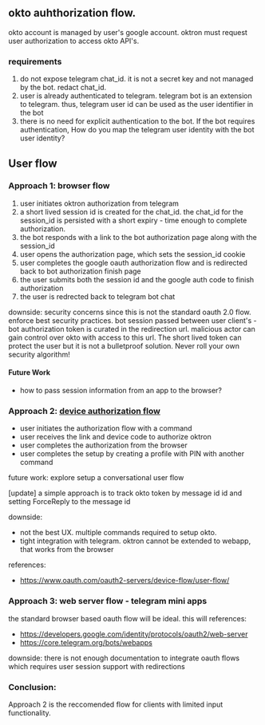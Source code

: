## okto auhthorization flow.

okto account is managed by user's google account. oktron must request user authorization to access okto API's.

### requirements
1. do not expose telegram chat_id. it is not a secret key and not managed by the bot. redact chat_id.
2. user is already authenticated to telegram. telegram bot is an extension to telegram. thus, telegram user id can be used as the user identifier in the bot
3. there is no need for explicit authentication to the bot. If the bot requires authentication, How do you map the telegram user identity with the bot user identity?

## User flow

### Approach 1: browser flow

1. user initiates oktron authorization from telegram
2. a short lived session id is created for the chat_id. the chat_id for the session_id is persisted with a short expiry - time enough to complete authorization.
3. the bot responds with a link to the bot authorization page along with the session_id
4. user opens the authorization page, which sets the session_id cookie
5. user completes the google oauth authorization flow and is redirected back to bot authorization finish page
6. the user submits both the session id and the google auth code to finish authorization
7. the user is redrected back to telegram bot chat

downside: security concerns since this is not the standard oauth 2.0 flow. enforce best security practices. bot session passed between user client's - bot authorization token is curated in the redirection url. malicious actor can gain control over okto with access to this url. The short lived token can protect the user but it is not a bulletproof solution. Never roll your own security algorithm!

#### Future Work

- how to pass session information from an app to the browser?


### Approach 2: [device authorization flow](https://developers.google.com/identity/protocols/oauth2/limited-input-device)
- user initiates the authorization flow with a command
- user receives the link and device code to authorize oktron
- user completes the authorization from the browser 
- user completes the setup by creating a profile with PIN with another command

future work: explore setup a conversational user flow 

[update]
a simple approach is to track okto token by message id id and setting ForceReply to the message id

downside: 
- not the best UX. multiple commands required to setup okto. 
- tight integration with telegram. oktron cannot be extended to webapp, that works from the browser 

references:
- https://www.oauth.com/oauth2-servers/device-flow/user-flow/

### Approach 3: web server flow - telegram mini apps 
the standard browser based oauth flow will be ideal. this will
references:
- https://developers.google.com/identity/protocols/oauth2/web-server
- https://core.telegram.org/bots/webapps

downside: there is not enough documentation to integrate oauth flows which requires user session support with redirections


### Conclusion: 
Approach 2 is the reccomended flow for clients with limited input functionality. 


